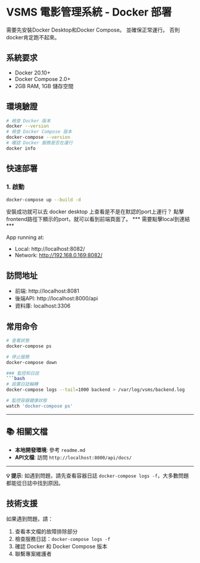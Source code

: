 # VSMS 電影管理系統 - Docker 部署

需要先安裝Docker Desktop和Docker Compose。
並確保正常運行。
否則docker肯定跑不起來。

## 系統要求
- Docker 20.10+
- Docker Compose 2.0+
- 2GB RAM, 1GB 儲存空間

## 環境驗證
```bash
# 檢查 Docker 版本
docker --version
# 檢查 Docker Compose 版本
docker-compose --version
# 確認 Docker 服務是否在運行
docker info
```

## 快速部署

### 1. 啟動
```bash
docker-compose up --build -d
```
安裝成功就可以去 docker desktop 上查看是不是在默認的port上運行？
點擊frontend路徑下顯示的port，就可以看到前端頁面了。 *** 需要點擊local到連結 ***

  App running at:
  - Local:   http://localhost:8082/  
  - Network: http://192.168.0.169:8082/


## 訪問地址
- 前端: http://localhost:8081 
- 後端API: http://localhost:8000/api
- 資料庫: localhost:3306

## 常用命令
```bash
# 查看狀態
docker-compose ps

# 停止服務
docker-compose down

### 監控和日誌
```bash
# 設置日誌輪轉
docker-compose logs --tail=1000 backend > /var/log/vsms/backend.log

# 監控容器健康狀態
watch 'docker-compose ps'
```

---

## 📚 相關文檔

- **本地開發環境**: 參考 `readme.md`
- **API文檔**: 訪問 `http://localhost:8000/api/docs/`

---

**💡 提示**: 如遇到問題，請先查看容器日誌 `docker-compose logs -f`，大多數問題都能從日誌中找到原因。

## 技術支援

如果遇到問題，請：
1. 查看本文檔的故障排除部分
2. 檢查服務日誌：`docker-compose logs -f`
3. 確認 Docker 和 Docker Compose 版本
4. 聯繫專案維護者